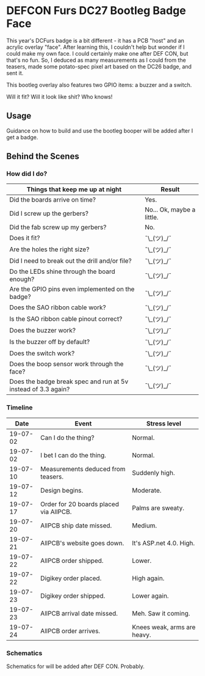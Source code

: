 
# DEFCON Furs DC27 Bootleg Badge Face

This year's DCFurs badge is a bit different - it has a PCB "host" and an acrylic overlay "face".
After learning this, I couldn't help but wonder if I could make my own face. I could certainly make one after DEF CON, but that's no fun.
So, I deduced as many measurements as I could from the teasers, made some potato-spec pixel art based on the DC26 badge, and sent it.

This bootleg overlay also features two GPIO items: a buzzer and a switch.

Will it fit? Will it look like shit? Who knows!


## Usage

Guidance on how to build and use the bootleg booper will be added after I get a badge.


## Behind the Scenes

### How did I do?
| Things that keep me up at night | Result |
| ---- | ---- |
| Did the boards arrive on time? | Yes. |
| Did I screw up the gerbers? | No... Ok, maybe a little. |
| Did the fab screw up my gerbers? | No. |
| Does it fit? | ¯\\\_(ツ)\_/¯ |
| Are the holes the right size? | ¯\\\_(ツ)\_/¯ |
| Did I need to break out the drill and/or file? | ¯\\\_(ツ)\_/¯ |
| Do the LEDs shine through the board enough? | ¯\\\_(ツ)\_/¯ |
| Are the GPIO pins even implemented on the badge? | ¯\\\_(ツ)\_/¯ |
| Does the SAO ribbon cable work? | ¯\\\_(ツ)\_/¯ |
| Is the SAO ribbon cable pinout correct? | ¯\\\_(ツ)\_/¯ |
| Does the buzzer work? | ¯\\\_(ツ)\_/¯ |
| Is the buzzer off by default? | ¯\\\_(ツ)\_/¯ |
| Does the switch work? | ¯\\\_(ツ)\_/¯ |
| Does the boop sensor work through the face? | ¯\\\_(ツ)\_/¯ |
| Does the badge break spec and run at 5v instead of 3.3 again? | ¯\\\_(ツ)\_/¯ |

### Timeline
| Date | Event | Stress level |
| ---- | ---- | ---- |
| 19-07-02 | Can I do the thing? | Normal. |
| 19-07-02 | I bet I can do the thing. | Normal. |
| 19-07-10 | Measurements deduced from teasers. | Suddenly high. |
| 19-07-12 | Design begins. | Moderate. |
| 19-07-17 | Order for 20 boards placed via AllPCB. | Palms are sweaty. |
| 19-07-20 | AllPCB ship date missed. | Medium. |
| 19-07-21 | AllPCB's website goes down. | It's ASP.net 4.0. High. |
| 19-07-22 | AllPCB order shipped. | Lower. |
| 19-07-22 | Digikey order placed. | High again. |
| 19-07-23 | Digikey order shipped. | Lower again. |
| 19-07-23 | AllPCB arrival date missed. | Meh. Saw it coming. |
| 19-07-24 | AllPCB order arrives. | Knees weak, arms are heavy. |

### Schematics
Schematics for will be added after DEF CON. Probably.
